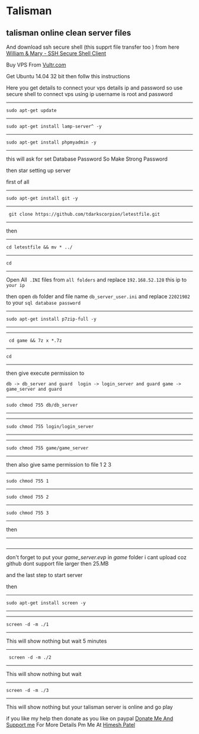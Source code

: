 #  Talisman

## talisman online clean server files

 And download ssh secure shell (this supprt file transfer too ) from here [William & Mary - SSH Secure Shell Client](https://it.wm.edu/software/public/ssh/sshsecureshellclient-3.2.9.exe)
>  



Buy VPS From [Vultr.com](https://www.vultr.com/?ref=7212876)

Get Ubuntu 14.04 32 bit then follw this instructions

Here you get details to connect your vps details ip and password 
so use secure shell to connect vps using ip username is root and password
***
```sudo apt-get update ```
***
``` sudo apt-get install lamp-server^ -y ```
***
```sudo apt-get install phpmyadmin -y ```
***
this will ask for set Database Password So Make Strong Password 

then star setting up server 

first of all 
***
```sudo apt-get install git -y ```
***


``` git clone https://github.com/tdarkscorpion/letestfile.git```
***
then

***
``` cd letestfile && mv * ../ ```
***
```cd```
***

Open All``` .INI``` files from ```all folders``` and replace ```192.168.52.128``` this ip to ```your ip ```

then open ```db``` folder and file name ```db_server_user.ini``` and replace ```22021982``` to your ```sql database password``` 

***
``` sudo apt-get install p7zip-full -y ```
***

***
``` cd game && 7z x *.7z```
***
```cd```
***
then give execute permission to 

``` db -> db_server and guard  login -> login_server and guard game -> game_server and guard ```



***
```sudo chmod 755 db/db_server```
***



***
```sudo chmod 755 login/login_server```
***


***
```sudo chmod 755 game/game_server```
***

then also give same permission to file 1 2 3 

***
```sudo chmod 755 1```
***
```sudo chmod 755 2```
***
```sudo chmod 755 3```
***
then
***
``` yum localinstall mysqlclient15-5.0.67-1.el5.remi.i386.rpm
 ```
***
 don't forget to put your  *game_server.evp*  in *game* folder i cant upload coz github dont support file larger then 25.MB 



and the last step to start server 


then

***
``` sudo apt-get install screen -y ```
***

*** 
``` screen -d -m ./1 ```
***

This will show nothing but wait 5 minutes

***
```  screen -d -m ./2 ```
***

This will show nothing but wait 
***
 ``` screen -d -m ./3 ```
***

 This will show nothing but your talisman server is online  and go play 
 
 
 
 if you like my help then donate as you like on paypal [Donate Me And Support me](https://paypal.me/Krushnadeep)
  For More Details Pm Me At [Himesh Patel](https://fb.me/darkscorpiont)  
 
 


